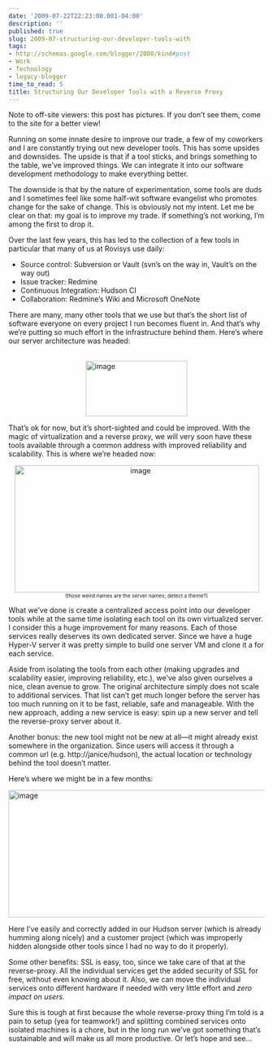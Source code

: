 ```yaml
---
date: '2009-07-22T22:23:00.001-04:00'
description: ''
published: true
slug: 2009-07-structuring-our-developer-tools-with
tags:
- http://schemas.google.com/blogger/2008/kind#post
- Work
- Technology
- legacy-blogger
time_to_read: 5
title: Structuring Our Developer Tools with a Reverse Proxy
---
```


<p class="feed-note">Note to off-site viewers: this post has pictures. If you don’t see them, come to the site for a better view!</p>  <p>Running on some innate desire to improve our trade, a few of my coworkers and I are constantly trying out new developer tools. This has some upsides and downsides. The upside is that if a tool sticks, and brings something to the table, we’ve improved things. We can integrate it into our software development methodology to make everything better.</p>  <p>The downside is that by the nature of experimentation, some tools are duds and I sometimes feel like some half-wit software evangelist who promotes change for the sake of change. This is obviously not my intent. Let me be clear on that: my goal is to improve my trade. If something’s not working, I’m among the first to drop it.</p>  <p>Over the last few years, this has led to the collection of a few tools in particular that many of us at Rovisys use daily:</p>  <ul>   <li>Source control: Subversion or Vault (svn’s on the way in, Vault’s on the way out) </li>    <li>Issue tracker: Redmine </li>    <li>Continuous Integration: Hudson CI </li>    <li>Collaboration: Redmine’s Wiki and Microsoft OneNote </li> </ul>  <p>There are many, many other tools that we use but that’s the short list of software everyone on every project I run becomes fluent in. And that’s why we’re putting so much effort in the infrastructure behind them. Here’s where our server architecture was headed:</p>  <p>&#160;<img alt="image" border="0" height="109" src="http://lh4.ggpht.com/_IKD9WtY5kxU/SmfJneRfHVI/AAAAAAAAAak/gRy3KvcibeI/image%5B19%5D.png?imgmax=800" style="border-right-width: 0px; display: block; float: none; border-top-width: 0px; border-bottom-width: 0px; margin-left: auto; border-left-width: 0px; margin-right: auto;" title="image" width="200" /></p>  <p>That’s ok for now, but it’s short-sighted and could be improved. With the magic of virtualization and a reverse proxy, we will very soon have these tools available through a common address with improved reliability and scalability. This is where we’re headed now:</p>  <p align="center"><img alt="image" border="0" height="250" src="http://lh3.ggpht.com/_IKD9WtY5kxU/SmfJnjax-mI/AAAAAAAAAao/_HNmDMdP7w0/image%5B9%5D.png?imgmax=800" style="border-right-width: 0px; display: block; float: none; border-top-width: 0px; border-bottom-width: 0px; margin-left: auto; border-left-width: 0px; margin-right: auto;" title="image" width="481" /><font size="1">(those weird names are the server names; detect a theme?)</font></p>  <p></p>  <p></p>  <p>What we’ve done is create a centralized access point into our developer tools while at the same time isolating each tool on its own virtualized server. I consider this a huge improvement for many reasons. Each of those services really deserves its own dedicated server. Since we have a huge Hyper-V server it was pretty simple to build one server VM and clone it a for each service. </p>  <p>Aside from isolating the tools from each other (making upgrades and scalability easier, improving reliability, etc.), we’ve also given ourselves a nice, clean avenue to grow. The original architecture simply does not scale to additional services. That list can’t get much longer before the server has too much running on it to be fast, reliable, safe and manageable. With the new approach, adding a new service is easy: spin up a new server and tell the reverse-proxy server about it. </p>  <p>Another bonus: the new tool might not be new at all—it might already exist somewhere in the organization. Since users will access it through a common url (e.g. http://janice/hudson), the actual location or technology behind the tool doesn’t matter.</p>  <p>Here’s where we might be in a few months:</p>  <p><img alt="image" border="0" height="250" src="http://lh4.ggpht.com/_IKD9WtY5kxU/SmfJnwTdP9I/AAAAAAAAAas/THFGuO8FuWM/image%5B22%5D.png?imgmax=800" style="border-right-width: 0px; display: block; float: none; border-top-width: 0px; border-bottom-width: 0px; margin-left: auto; border-left-width: 0px; margin-right: auto;" title="image" width="671" /> </p>  <p>Here I’ve easily and correctly added in our Hudson server (which is already humming along nicely) and a customer project (which was improperly hidden alongside other tools since I had no way to do it properly). </p>  <p>Some other benefits: SSL is easy, too, since we take care of that at the reverse-proxy. All the individual services get the added security of SSL for free, without even knowing about it. Also, we can move the individual services onto different hardware if needed with very little effort and <em>zero impact on users.</em></p>  <p>Sure this is tough at first because the whole reverse-proxy thing I’m told is a pain to setup (yea for teamwork!) and splitting combined services onto isolated machines is a chore, but in the long run we’ve got something that’s sustainable and will make us all more productive. Or let’s hope and see…</p>
